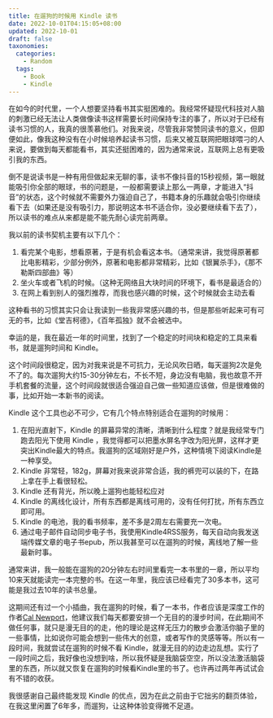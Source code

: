 ```yaml
---
title: 在遛狗的时候用 Kindle 读书
date: 2022-10-01T04:15:05+08:00
updated: 2022-10-01
draft: false
taxonomies:
  categories:
    - Random
  tags:
    - Book
    - Kindle
---
```


在如今的时代里，一个人想要坚持看书其实挺困难的。我经常怀疑现代科技对人脑的刺激已经无法让人类做像读书这样需要长时间保持专注的事了，所以对于已经有读书习惯的人，我真的很羡慕他们。对我来说，尽管我非常赞同读书的意义，但即便如此，像我这种没有在小时候培养起读书习惯，后来又被互联网把眼球喂刁的人来说，要做到每天都能看书，其实还挺困难的，因为通常来说，互联网上总有更吸引我的东西。

<!-- more -->

倒不是说读书是一种有用但做起来无聊的事，读书不像抖音的15秒视频，第一眼就能吸引你全部的眼球，书的问题是，一般都需要读上那么一两章，才能进入“抖音”的状态，这个时候就不需要外力强迫自己了，书籍本身的乐趣就会吸引你继续看下去（如果还是没有吸引力，那说明这本书不适合你，没必要继续看下去了），所以读书的难点从来都是能不能先耐心读完前两章。

我以前的读书契机主要有以下几个：

1. 看完某个电影，想看原著，于是有机会看这本书。（通常来讲，我觉得原著都比电影精彩，少部分例外，原著和电影都非常精彩，比如《银翼杀手》，《那不勒斯四部曲》等）
2. 坐火车或者飞机的时候。（这种无网络且大块时间的环境下，看书是最适合的）
3. 在网上看到别人的强烈推荐，而我也感兴趣的时候，这个时候就会主动去看

这种看书的习惯其实只会让我读到一些我非常感兴趣的书，但是那些听起来可有可无的书，比如《堂吉柯德》，《百年孤独》就不会被选中。

幸运的是，我在最近一年的时间里，找到了一个稳定的时间块和稳定的工具来看书，就是遛狗时间和 Kindle。

这个时间段很稳定，因为对我来说是不可抗力，无论风吹日晒，每天遛狗2次是免不了的。每次遛狗大约15-30分钟左右，不长不短，身边没有电脑，我也故意不开手机套餐的流量，这个时间段就很适合强迫自己做一些知道应该做，但是很难做的事，比如开始一本新书的阅读。

Kindle 这个工具也必不可少，它有几个特点特别适合在遛狗的时候用：

1. 在阳光直射下，Kindle 的屏幕异常的清晰，清晰到什么程度？就是我经常专门跑去阳光下使用 Kindle ，我觉得都可以把墨水屏名字改为阳光屏，这样才更突出Kindle最大的特点。我遛狗的区域刚好是户外，这种情境下阅读Kindle是一种享受。
2. Kindle 非常轻，182g，屏幕对我来说非常合适，我的裤兜可以装的下，在路上拿在手上看很轻松。
3. Kindle 还有背光，所以晚上遛狗也能轻松应对
4. Kindle 的离线化设计，所有东西都是离线可用的，没有任何打扰，所有东西立即可用。
5. Kindle 的电池，我的看书频率，差不多是2周左右需要充一次电。
6. 通过电子邮件自动同步电子书，我使用Kindle4RSS服务，每天自动向我发送端传媒文章的电子书epub，所以我甚至可以在遛狗的时候，离线地了解一些最新时事。

通常来讲，我一般能在遛狗的20分钟左右时间里看完一本书里的一章，所以平均10来天就能读完一本完整的书。在这一年里，我应该已经看完了30多本书，这可能是我过去10年的读书总量。

这期间还有过一个小插曲，我在遛狗的时候，看了一本书，作者应该是深度工作的作者[Cal Newport](https://www.newyorker.com/contributors/cal-newport)，他建议我们每天都要安排一个无目的的漫步时间，在此期间不做任何事，就只是漫无目的的走，他的理论是这样无压力的散步会激活你脑子里的一些事情，比如说你可能会想到一些伟大的创意，或者写作的灵感等等。所以有一段时间，我就尝试在遛狗的时候不看 Kindle，就漫无目的的边走边乱想。实行了一段时间之后，我好像也没想到啥，所以我怀疑是我脑袋空空，所以没法激活脑袋里的东西，所以就又恢复在遛狗的时候看Kindle里的书了。也许再过两年再试试会有不错的收获。

我很感谢自己最终能发现 Kindle 的优点，因为在此之前由于它拙劣的翻页体验，在我这里闲置了6年多，而遛狗，让这种体验变得微不足道。